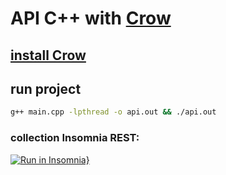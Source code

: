 # API C++ with [Crow](https://crowcpp.org/)

## [install Crow](https://crowcpp.org/master/getting_started/setup/linux/)

## run project
```bash
g++ main.cpp -lpthread -o api.out && ./api.out
```

### collection Insomnia REST:
[![Run in Insomnia}](https://insomnia.rest/images/run.svg)](https://insomnia.rest/run/?label=API%20C%2B%2B%20with%20Crow&uri=https%3A%2F%2Fraw.githubusercontent.com%2Fnomar113%2Fapi-cpp-with-crow%2Fmaster%2Finsomnia-collection.json)